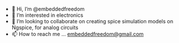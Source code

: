 - 👋 Hi, I’m @embeddedfreedom
- 👀 I’m interested in electronics
- 💞️ I’m looking to collaborate on creating spice simulation models on Ngspice, for analog circuits
- 📫 How to reach me ... embeddedfreedom@gmail.com

<!---
embeddedfreedom/embeddedfreedom is a ✨ special ✨ repository because its `README.md` (this file) appears on your GitHub profile.
You can click the Preview link to take a look at your changes.
--->
